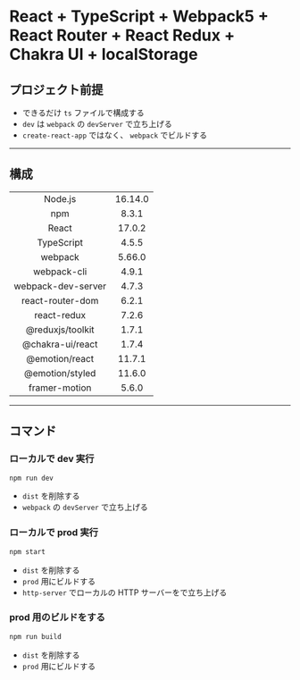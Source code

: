 # React + TypeScript + Webpack5 + React Router + React Redux + Chakra UI + localStorage

## プロジェクト前提

- できるだけ `ts` ファイルで構成する
- `dev` は `webpack` の `devServer` で立ち上げる
- `create-react-app` ではなく、 `webpack` でビルドする

---

## 構成

|                    |         |
| :----------------: | :-----: |
|      Node.js       | 16.14.0 |
|        npm         |  8.3.1  |
|       React        | 17.0.2  |
|     TypeScript     |  4.5.5  |
|      webpack       | 5.66.0  |
|    webpack-cli     |  4.9.1  |
| webpack-dev-server |  4.7.3  |
|  react-router-dom  |  6.2.1  |
|    react-redux     |  7.2.6  |
|  @reduxjs/toolkit  |  1.7.1  |
|  @chakra-ui/react  |  1.7.4  |
|   @emotion/react   | 11.7.1  |
|  @emotion/styled   | 11.6.0  |
|   framer-motion    |  5.6.0  |

---

## コマンド

### ローカルで dev 実行

```bash
npm run dev
```

- `dist` を削除する
- `webpack` の `devServer` で立ち上げる

### ローカルで prod 実行

```bash
npm start
```

- `dist` を削除する
- `prod` 用にビルドする
- `http-server` でローカルの HTTP サーバーをで立ち上げる

### prod 用のビルドをする

```bash
npm run build
```

- `dist` を削除する
- `prod` 用にビルドする

